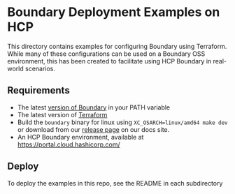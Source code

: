 # Boundary Deployment Examples on HCP
This directory contains examples for configuring Boundary using Terraform. While many of these configurations can be used on a Boundary OSS environment, this has been created to facilitate using HCP Boundary in real-world scenarios.

## Requirements
- The latest [version of Boundary](https://www.boundaryproject.io/downloads) in your PATH variable
- The latest version of [Terraform](https://www.terraform.io/downloads)
- Build the `boundary` binary for linux using `XC_OSARCH=linux/amd64 make dev` or download from our [release page](https://boundaryproject.io/) on our docs site.
- An HCP Boundary environment, available at https://portal.cloud.hashicorp.com/

## Deploy
To deploy the examples in this repo, see the README in each subdirectory